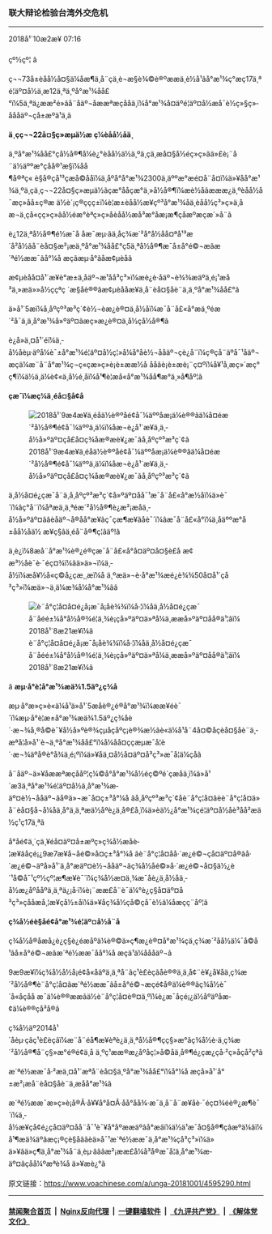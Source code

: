 ### 联大辩论检验台湾外交危机
------------------------

<div class="published">
 <span class="date" title="ä¸­å½æ¶é´">
  <time datetime="2018-10-02T07:16:23+08:00">
   2018å¹´10æ2æ¥ 07:16
  </time>
 </span>
</div>
<br/>
<div class="wsw">
 <span class="dateline">
  çº½çº¦ â
 </span>
 <p>
  ç¬¬73å±èåå½å¤§ä¼åæ¶ä¸å¨çä¸è¬æ§è¾©è®ºææä¸è½å¹ãå°æ¹¾ç°æç17ä¸ªé¦äº¤å½ä¸­æ12ä¸ªä¸ºå°æ¹¾åå£°ï¼5ä¸ªä¿ææ²é»ãå¨åäº¬åææªæçååä¸ï¼å°æ¹¾å¤äºé¦äº¤å½æå¯è½ç»§ç»­åååäº¬çå±æºä¹ä¸­ã
 </p>
 <p>
  <strong>
   ä¸çç¬¬22å¤§ç»æµä½æ ç¼èåå½åä¸
  </strong>
 </p>
 <p>
  ä¸ºå°æ¹¾åå£°çå½å®¶å¼è¿°èåå½ä½ä¸ºä¸çä¸æå¤§å½éç»ç»ãä»£è¡¨å¨ä½äººæ°çåå®¹æ§ï¼åå¶å®ªç« è§å®çå¹³ç­æå©ååï¼ä¸åºå°å°æ¹¾2300ä¸äººæ°æé¤å¨å¤ï¼ä»¥åå°æ¹¾ä¸ºä¸çä¸ç¬¬22å¤§ç»æµä½ãçæ°ååçæ°ä¸»å½å®¶ï¼æè½åãæææ¿ä¸ºèåå½å¯æç»­åå±ç®æ ä½è´¡ç®ç­çç±ï¼è¦æ±èåå½æ¥çº³å°æ¹¾åä¸èåå½ç³»ç»ä¸åæ¬ä¸çå«çç»ç»ãå½éæ°èªç»ç»åèåå½æå³æ°åæ¡æ¶ç­åæºæçæ´»å¨ã
 </p>
 <p>
  è¿12ä¸ªå½å®¶é½æ¯å åæ¯æµ·ãä¸­åç¾æ´²å°å½åå¤ªå¹³æ´å²å½ãå¨èå¤§æ²¡æä¸ºå°æ¹¾åå£°ç5ä¸ªå½å®¶æ¯å±å°é©¬æãæ´ªé½ææ¯ãå°¼å æçãæµ·å°ãåæ¢µèåã
 </p>
 <p>
  æ¢µèåå¤å¹´æ¥è°æ±ä¸åäº¬æ¹åå³ç³»ï¼æè¿è·åäº¬è¾¾æäºä¸é¡¹æå³ä¸»æä»»å½ççªç ´æ§åè®®ãæ¢µèååæ¥ä¸å¨èå¤§åè¨ä¸­ä¸ºå°æ¹¾åå£°ã
 </p>
 <p>
  ä»å¹´5æï¼å¸åºçº³æ³ç´¢è½¬èæ¿è®¤ä¸­å½åï¼æ¯å¨å£«å°æä¸ºéæ´²å¯ä¸ä¸å°æ¹¾å»ºäº¤ãæç»æ¿è®¤ä¸­å½çå½å®¶ã
 </p>
 <p>
  è¿å»ä¸¤å¹´éï¼ä¸­å½åèµ·äºå¼è¯±å°æ¹¾é¦äº¤å½ç¦»å¼å°åè½¬ååäº¬çè¿å¨ï¼ç®çå¨äºå¯¹åäº¬æçä¼æ¨å¨å°æ¹¾ç¬ç«çæ»ç»è¡è±ææ½å ååãè¡è±æè¡¨ç¤ºï¼å¥¹å¸æç»´æç°ç¶ï¼ä½ä¸ä¼è¢«ä¸­å½é¸åï¼å¹¶è¦æå«å°æ¹¾åå¶æ°ä¸»å¶åº¦ã
 </p>
 <p>
  <strong>
   çæ¯ï¼æç¼ä¸­éå¤§å¢å
  </strong>
 </p>
 <div class="wsw__embed">
  <figure class="media-image js-media-expand">
   <div class="img-wrap">
    <div class="thumb">
     <img alt="2018å¹´9æ4æ¥ä¸­éåä½è®ºåé¢å¯¼äººåæ¡ä¼è®®ãä¼å¤éæ´²å½å®¶é¢å¯¼äººä¸ä¼ï¼åæ¬è¿å¹´æ¥ä¸ä¸­å½å»ºäº¤çå£å¤ç¾åæ®æè¥¿æ¯ãå¸åºçº³æ³ç´¢ã" src="https://gdb.voanews.com/ACCABA7F-0BD8-4950-BF2A-B2C7F494338E_w250_r0_s.jpg"/>
    </div>
    <span class="ico ico-fullscreen ico--media-expand ico--rounded">
    </span>
   </div>
   <figcaption>
    <span class="caption">
     2018å¹´9æ4æ¥ä¸­éåä½è®ºåé¢å¯¼äººåæ¡ä¼è®®ãä¼å¤éæ´²å½å®¶é¢å¯¼äººä¸ä¼ï¼åæ¬è¿å¹´æ¥ä¸ä¸­å½å»ºäº¤çå£å¤ç¾åæ®æè¥¿æ¯ãå¸åºçº³æ³ç´¢ã
    </span>
   </figcaption>
  </figure>
 </div>
 <p>
  ä¸­å½å¤é¿çæ¯å¨ä¸å¸åºçº³æ³ç´¢å»ºäº¤åå¯¹æ¯å¨å£«å°æ½åï¼ä»è¯´ï¼âç°å¨ï¼åªæä¸ä¸ªéæ´²å½å®¶è¿æ²¡æåä¸­å½å»ºäº¤ãâèåäº¬å®åå°æ¥ãç¯çæ¶æ¥ãåè¯´ï¼âæ¯å¨å£«å°ï¼ä¸­åäººæ°å±åå½åä½ æ¥ç§âä¸­éå¨å®¶ç¦âäº!â
 </p>
 <p>
  ä¸è¿ï¼8æå¨å°æ¹¾è®¿é®çæ¯å¨å£«å°å¤äº¤å¤§è£å æ¢æ³½åè¯è·¯éç¤¾ï¼âä»ä»¬ï¼ä¸­å½ï¼æå¥½å«ç©å¿çæ¸¸æï¼å ä¸ºæä»¬è·å°æ¹¾æé¿è¾¾50å¤å¹´çå³ç³»ï¼æä»¬ä¸ä¼æ¾å¼å°æ¹¾ãâ
 </p>
 <div class="wsw__embed">
  <figure class="media-image js-media-expand">
   <div class="img-wrap">
    <div class="thumb">
     <img alt="è¨å°ç¦å¤å¤é¿å¡æ¯å¡åè¾¾ï¼å·¦ï¼åä¸­å½å¤é¿çæ¯å¨åéé±¼å°å½å®¾é¦ä¸¾è¡çå»ºäº¤ä»ªå¼ä¸ææå»ºäº¤åå®ä¹¦ãï¼2018å¹´8æ21æ¥ï¼ã" src="https://gdb.voanews.com/75A3695A-8781-4F7C-9A4E-4ECB6330402C_w250_r0_s.jpg"/>
    </div>
    <span class="ico ico-fullscreen ico--media-expand ico--rounded">
    </span>
   </div>
   <figcaption>
    <span class="caption">
     è¨å°ç¦å¤å¤é¿å¡æ¯å¡åè¾¾ï¼å·¦ï¼åä¸­å½å¤é¿çæ¯å¨åéé±¼å°å½å®¾é¦ä¸¾è¡çå»ºäº¤ä»ªå¼ä¸ææå»ºäº¤åå®ä¹¦ãï¼2018å¹´8æ21æ¥ï¼ã
    </span>
   </figcaption>
  </figure>
 </div>
 <p>
  â
  <strong>
   æµ·å°è¦å°æ¹¾æä¾1.5äº¿ç¾å
  </strong>
 </p>
 <p>
  æµ·å°æ»ç»è«ä¼å¹ä»å¹´5æåè®¿é®å°æ¹¾ï¼ææ¥éè¯´ï¼æµ·å°è¦æ±å°æ¹¾æä¾1.5äº¿ç¾åè´·æ¬¾å¸®å©è¯¥å½å»ºè®¾çµåç­åºç¡è®¾æ½ãè«ä¼å¹å¨4å¤©åçèå¤§åè¨ä¸­æªå¦å»å¹´è¬ä¸ºå°æ¹¾åå£°ï¼å¼åå¤ççæµæ¯å¦è´·æ¬¾äºå®è°å¾ä¸é¡ºï¼ä»¥åä¸¤å½å¤äº¤å³ç³»æ¯å¦ä¼çåã
 </p>
 <p>
  å¨åäº¬ä»¥åææªæçååº¦ç¼©å°å°æ¹¾å½éç©ºé´çæåä¸ï¼ä»å¹´æ3ä¸ªå°æ¹¾é¦äº¤å½ä¸å°æ¹¾æ­äº¤è½¬ååäº¬ãå®ä»¬æ¯å¤ç±³å°¼å ãå¸åºçº³æ³ç´¢åè¨å°ç¦å¤ãèè¨å°ç¦å¤ä»å¨èå¤§å¬å¼åä¸å°ä¸ä¸ªæä½åºè¿ä¸å®£å¸ï¼ä»èä½¿å°æ¹¾çé¦äº¤å½åè³åå²æä½ç¹ç17ä¸ªã
 </p>
 <p>
  å°åé¢ä¸´çä¸¥éå¤äº¤å±æºç»ç¾å½æåè­¦æ¥ãåçé¡¿9æ7æ¥å¬åé©»å¤ç±³å°¼å ãè¨å°ç¦å¤åå·´æ¿é©¬çå¤äº¤å®ãå·´æ¿é©¬äºå»å¹´ä¸å°æ­äº¤è½¬ååäº¬ãç¾å½åé©»å·´æ¿é©¬å¤§ä½¿è´¹å©å¯¹çº½çº¦æ¶æ¥è¯´ï¼ç¾å½æ­¤ä¸¾æ¯åè¿ä¸å½åä¸­å½æ¿åºååºä¸ä¸ªä¿¡å·ï¼è¡¨ææ­£å¨è¯ä¼°è¿ç§å¤äº¤å³ç³»çååæå¸¦æ¥çå½±åï¼ä»¥åç¾å½çå©çå¯è½ä¼åæçç¨åº¦ã
 </p>
 <p>
  <strong>
   ç¾å½éè§åé¢å°æ¹¾é¦äº¤å½å¨å
  </strong>
 </p>
 <p>
  ç¾å½å®åæå¿è¿ç§è¿éæåºä¼è®©ä»ç¶æ¿è®¤å°æ¹¾çä¸­ç¾æ´²åå½ä¼¯å©å¹ãå±å°é©¬æãæ´ªé½ææ¯åå°¼å æçä¹ä¼åååäº¬ã
 </p>
 <p>
  9æ9æ¥ï¼ç¾å½å½å¡é¢å«åäºä¸ä¸ªå¨ãç¹è£èçãåè®®ä¸ä¸å¢¨è¥¿å¥åä¸­ç¾æ´²å½å®¶è¨å°ç¦å¤ãæ´ªé½ææ¯ãå±å°é©¬æçé¢å®ä¼è®®ãç¾å½è¯´å«åçåå æ¯ä¼è®®ææãä½è¨å°ç¦å¤è®¤ä¸ºï¼è¿æ¯åçé¡¿ä½åºäºåæ­¢ä¼è®®çå³å®ã
 </p>
 <p>
  ç¾å½äº2014å¹´åèµ·çãç¹è£èçãï¼æ¨å¨éå¶æ¥èªè¿ä¸ä¸ªå½å®¶çç§»æ°ãç¾å½è·ä¸­ç¾æ´²å½å®¶å¨ç§»æ°é®é¢ä¸å ä¸ºç¹ææ®æ¿åºåç¦»å­©å­ä¸å®¶é¿çæ¿ç­å·²ç»åçå²çªã
 </p>
 <p>
  æ´ªé½ææ¯å·²æä¸¤å¹´æªå¨èå¤§ä¸ºå°æ¹¾åå£°ï¼å°¼å æçå»å¹´å°±æ²¡æå¨èå¤§åè¨ä¸­æåå°æ¹¾ã
 </p>
 <p>
  æ´ªé½ææ¯æ»ç»è¡å®Â·å¥¥å°å¤Â·åå°åå¾·æ¯ä¸å¨å¨æ¥åè·¯éç¤¾éè®¿æ¶è¯´ï¼ä¸­å½æ¥çå¢é¿çå¤äº¤å­å¨å¯¹è¯¥å°åºææäºâå°æâï¼ä½ä¹æ¯å¤§å®¶çâæºä¼âï¼å¹¶æä¾äºâæç¡®çè§åâãèä»å¯¹æ´ªé½ææ¯ä¸å°æ¹¾çå³ç³»ï¼ä»ä»¥âä»ç¶ä¸å°æ¹¾å¨ä¸èµ·âãâæ²¡ææ­£å¼å³å®æ¯å¦ä¸å°æ¹¾æ­äº¤âçåå¼ºæªè¾å ä»¥æè¿°ã
 </p>
</div>

原文链接：https://www.voachinese.com/a/unga-20181001/4595290.html


------------------------
#### [禁闻聚合首页](https://github.com/gfw-breaker/banned-news/blob/master/README.md) &nbsp;|&nbsp; [Nginx反向代理](https://github.com/gfw-breaker/open-proxy/blob/master/README.md) &nbsp;|&nbsp;  [一键翻墙软件](https://github.com/gfw-breaker/nogfw/blob/master/README.md) &nbsp;|&nbsp; [《九评共产党》](https://github.com/gfw-breaker/9ping.md/blob/master/README.md#九评之一评共产党是什么) &nbsp;|&nbsp; [《解体党文化》](https://github.com/gfw-breaker/jtdwh.md/blob/master/README.md#绪论)